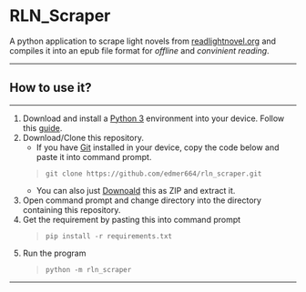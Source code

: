 # RLN_Scraper
A python application to scrape light novels from [readlightnovel.org](readlightnovel.org) and compiles it into an epub file format for *offline* and *convinient reading*.

---
## How to use it?
---
1. Download and install a [Python 3](https://www.python.org/downloads/) environment into your device. Follow this [guide](https://realpython.com/installing-python/).
2. Download/Clone this repository.
    - If you have [Git](https://git-scm.com/) installed in your device, copy the code below and paste it into command prompt.
    >`git clone https://github.com/edmer664/rln_scraper.git`
    - You can also just [Downoald](/edmer664/rln_scraper/archive/refs/heads/main.zip) this as ZIP and extract it. 
3. Open command prompt and change directory into the directory containing this repository.
4. Get the requirement by pasting this into command prompt 
    >`pip install -r requirements.txt`
5. Run the program 
    >`python -m rln_scraper`

---